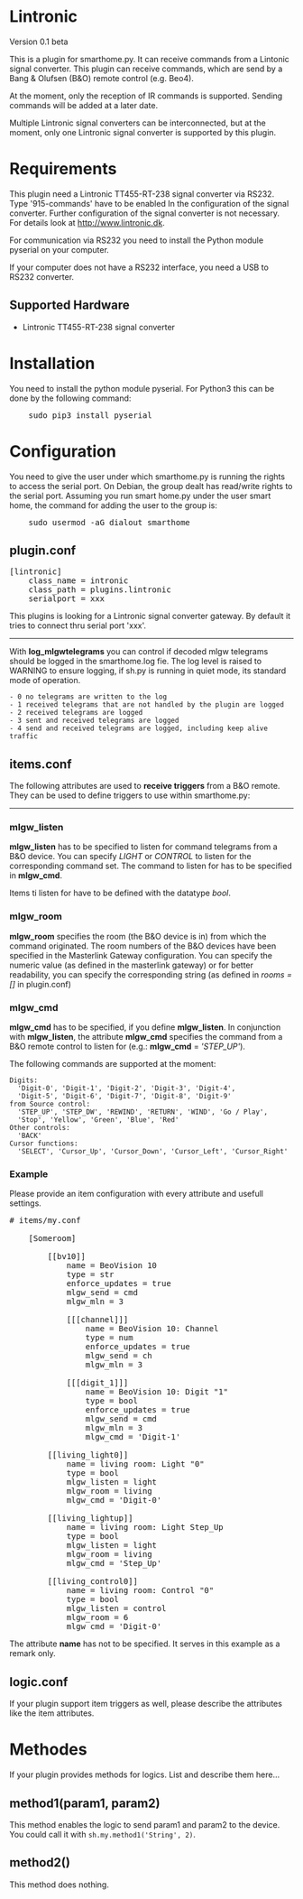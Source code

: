 # Lintronic #

Version 0.1 beta

This is a plugin for smarthome.py. It can receive commands from a Lintonic signal converter. This plugin can receive commands, which are send by a Bang & Olufsen (B&O) remote control (e.g. Beo4). 

At the moment, only the reception of IR commands is supported. Sending commands will be added at a later date. 

Multiple Lintronic signal converters can be interconnected, but at the moment, only one Lintronic signal converter is supported by this plugin.

# Requirements

This plugin need a Lintronic TT455-RT-238 signal converter via RS232. Type '915-commands' have to be enabled In the configuration of the signal converter. Further configuration of the signal converter is not necessary.
For details look at http://www.lintronic.dk.

For communication via RS232 you need to install the Python module pyserial on your computer.

If your computer does not have a RS232 interface, you need a USB to RS232 converter. 


## Supported Hardware

* Lintronic TT455-RT-238 signal converter

# Installation

You need to install the python module pyserial. For Python3 this can be done by the following command:

<pre>
	sudo pip3 install pyserial
</pre>


# Configuration

You need to give the user under which smarthome.py is running the rights to access the serial port. On Debian, the group dealt has read/write rights to the serial port. Assuming you run smart home.py under the user smart home, the command for adding the user to the group is:

<pre>
	sudo usermod -aG dialout smarthome
</pre>

## plugin.conf

<pre>
[lintronic]
    class_name = intronic
    class_path = plugins.lintronic
    serialport = xxx
</pre>

This plugins is looking for a Lintronic signal converter gateway. By default it tries to connect thru serial port 'xxx'.

---------

With **log_mlgwtelegrams** you can control if decoded mlgw telegrams should be logged in the smarthome.log fie. The log level is raised to WARNING to ensure logging, if sh.py is running in quiet mode, its standard mode of operation.

	- 0 no telegrams are written to the log
	- 1 received telegrams that are not handled by the plugin are logged
	- 2 received telegrams are logged
	- 3 sent and received telegrams are logged
	- 4 send and received telegrams are logged, including keep alive traffic


## items.conf

The following attributes are used to **receive triggers** from a B&O remote. They can be used to define triggers to use within smarthome.py:

----------------------

### mlgw_listen
**mlgw_listen** has to be specified to listen for command telegrams from a B&O device. You can specify *LIGHT* or *CONTROL* to listen for the corresponding command set. The command to listen for has to be specified in **mlgw_cmd**.

Items ti listen for have to be defined with the datatype *bool*.

### mlgw_room
**mlgw_room** specifies the room (the B&O device is in) from which the command originated. The room numbers of the B&O devices have been specified in the Masterlink Gateway configuration. You can specify the numeric value (as defined in the masterlink gateway) or for better readability, you can specify the corresponding string (as defined in *rooms = []* in plugin.conf) 

### mlgw_cmd
**mlgw_cmd** has to be specified, if you define **mlgw_listen**. In conjunction with **mlgw_listen**, the attribute **mlgw_cmd** specifies the command from a B&O remote control to listen for (e.g.: **mlgw_cmd** = *'STEP_UP'*). 

The following commands are supported at the moment:

    Digits:
      'Digit-0', 'Digit-1', 'Digit-2', 'Digit-3', 'Digit-4', 
      'Digit-5', 'Digit-6', 'Digit-7', 'Digit-8', 'Digit-9' 
    from Source control:
      'STEP_UP', 'STEP_DW', 'REWIND', 'RETURN', 'WIND', 'Go / Play', 
      'Stop', 'Yellow', 'Green', 'Blue', 'Red' 
    Other controls:
      'BACK'
    Cursor functions:
      'SELECT', 'Cursor_Up', 'Cursor_Down', 'Cursor_Left', 'Cursor_Right'


### Example

Please provide an item configuration with every attribute and usefull settings.

<pre>
# items/my.conf
        
    [Someroom]
    
        [[bv10]]
            name = BeoVision 10
            type = str
            enforce_updates = true
            mlgw_send = cmd
            mlgw_mln = 3
        
            [[[channel]]]
                name = BeoVision 10: Channel
                type = num
                enforce_updates = true
                mlgw_send = ch
                mlgw_mln = 3
                
            [[[digit_1]]]
                name = BeoVision 10: Digit "1"
                type = bool
                enforce_updates = true
                mlgw_send = cmd
                mlgw_mln = 3
                mlgw_cmd = 'Digit-1'
                
        [[living_light0]]
            name = living room: Light "0"
            type = bool
            mlgw_listen = light
            mlgw_room = living
            mlgw_cmd = 'Digit-0'
                
        [[living_lightup]]
            name = living room: Light Step_Up
            type = bool
            mlgw_listen = light
            mlgw_room = living
            mlgw_cmd = 'Step_Up'
                
        [[living_control0]]
            name = living room: Control "0"
            type = bool
            mlgw_listen = control
            mlgw_room = 6
            mlgw_cmd = 'Digit-0'
</pre>
The attribute **name** has not to be specified. It serves in this example as a remark only.

## logic.conf
If your plugin support item triggers as well, please describe the attributes like the item attributes.


# Methodes
If your plugin provides methods for logics. List and describe them here...

## method1(param1, param2)
This method enables the logic to send param1 and param2 to the device. You could call it with `sh.my.method1('String', 2)`.

## method2()
This method does nothing.
